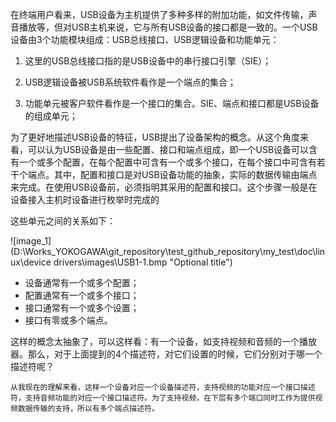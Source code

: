 在终端用户看来，USB设备为主机提供了多种多样的附加功能，如文件传输，声音播放等，但对USB主机来说，它与所有USB设备的接口都是一致的。一个USB设备由3个功能模块组成：USB总线接口、USB逻辑设备和功能单元：

1. 这里的USB总线接口指的是USB设备中的串行接口引擎（SIE）；

2. USB逻辑设备被USB系统软件看作是一个端点的集合；

3. 功能单元被客户软件看作是一个接口的集合。SIE、端点和接口都是USB设备的组成单元；

为了更好地描述USB设备的特征，USB提出了设备架构的概念。从这个角度来看，可以认为USB设备是由一些配置、接口和端点组成，即一个USB设备可以含有一个或多个配置，在每个配置中可含有一个或多个接口，在每个接口中可含有若干个端点。其中，配置和接口是对USB设备功能的抽象，实际的数据传输由端点来完成。在使用USB设备前，必须指明其采用的配置和接口。这个步骤一般是在设备接入主机时设备进行枚举时完成的

这些单元之间的关系如下：

![image_1](D:\Works_YOKOGAWA\git_repository\test_github_repository\my_test\doc\linux\device drivers\images\USB1-1.bmp "Optional title")

- 设备通常有一个或多个配置；
- 配置通常有一个或多个接口；
- 接口通常有一个或多个设置；
- 接口有零或多个端点。

这样的概念太抽象了，可以这样看：有一个设备，如支持视频和音频的一个播放器。那么，对于上面提到的4个描述符，对它们设置的时候，它们分别对于哪一个描述符呢？  

    从我现在的理解来看，这样一个设备对应一个设备描述符，支持视频的功能对应一个接口描述符，支持音频功能的对应一个接口描述符。为了支持视频，在下层有多个端口同时工作为提供视频数据传输的支持，所以有多个端点描述符。
